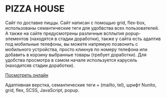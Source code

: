 # PIZZA HOUSE

Сайт по доставке пиццы. Сайт написан с помощью grid, flex-box, использованы семантические теги для удобвства всех пользователей. 
А также на сайте предусмотрены различные всплытия popup-элементов (находятся в стадии доработки), также у сайта есть адаптив под мобильные телефоны, 
вы можете напрямую позвонить с мобильного устройства, просто кликнув по номеру телефона или добавить в корзину выбранные товары (требует доработки). 
Для удобства просмотра в самом начале используется карусель (находитсяв стадии доработки). 

[Посмотреть онлайн](https://teacher-cheater.github.io/Dodo-pizza/)

Адаптивная верстка, семантические теги + (mailto, tel), шрифт Nunito, grid, flex, SCSS, JavaScript, popup. 
